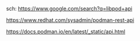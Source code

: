 sch: https://www.google.com/search?q=libpod+api

https://www.redhat.com/sysadmin/podman-rest-api

https://docs.podman.io/en/latest/_static/api.html
